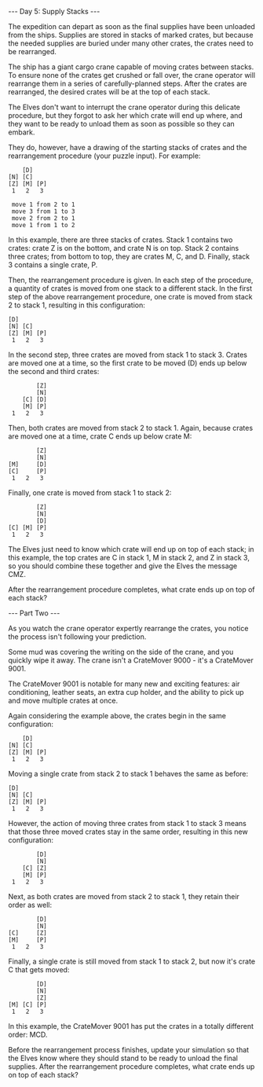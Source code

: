 --- Day 5: Supply Stacks ---

The expedition can depart as soon as the final supplies have been unloaded from the ships. Supplies are stored in stacks of marked crates, but because the needed supplies are buried under many other crates, the crates need to be rearranged.

The ship has a giant cargo crane capable of moving crates between stacks. To ensure none of the crates get crushed or fall over, the crane operator will rearrange them in a series of carefully-planned steps. After the crates are rearranged, the desired crates will be at the top of each stack.

The Elves don't want to interrupt the crane operator during this delicate procedure, but they forgot to ask her which crate will end up where, and they want to be ready to unload them as soon as possible so they can embark.

They do, however, have a drawing of the starting stacks of crates and the rearrangement procedure (your puzzle input). For example:

    	[D]    
	[N] [C]    
	[Z] [M] [P]
	 1   2   3 

	 move 1 from 2 to 1
	 move 3 from 1 to 3
	 move 2 from 2 to 1
	 move 1 from 1 to 2

In this example, there are three stacks of crates. Stack 1 contains two crates: crate Z is on the bottom, and crate N is on top. Stack 2 contains three crates; from bottom to top, they are crates M, C, and D. Finally, stack 3 contains a single crate, P.

Then, the rearrangement procedure is given. In each step of the procedure, a quantity of crates is moved from one stack to a different stack. In the first step of the above rearrangement procedure, one crate is moved from stack 2 to stack 1, resulting in this configuration:

	[D]        
	[N] [C]    
	[Z] [M] [P]
	 1   2   3 
	  
In the second step, three crates are moved from stack 1 to stack 3. Crates are moved one at a time, so the first crate to be moved (D) ends up below the second and third crates:

			[Z]
			[N]
		[C] [D]
		[M] [P]
	 1   2   3

Then, both crates are moved from stack 2 to stack 1. Again, because crates are moved one at a time, crate C ends up below crate M:

			[Z]
			[N]
	[M]     [D]
	[C]     [P]
	 1   2   3
												
Finally, one crate is moved from stack 1 to stack 2:

			[Z]
			[N]
			[D]
	[C] [M] [P]
	 1   2   3

The Elves just need to know which crate will end up on top of each stack; in this example, the top crates are C in stack 1, M in stack 2, and Z in stack 3, so you should combine these together and give the Elves the message CMZ.

After the rearrangement procedure completes, what crate ends up on top of each stack?

--- Part Two ---

As you watch the crane operator expertly rearrange the crates, you notice the process isn't following your prediction.

Some mud was covering the writing on the side of the crane, and you quickly wipe it away. The crane isn't a CrateMover 9000 - it's a CrateMover 9001.

The CrateMover 9001 is notable for many new and exciting features: air conditioning, leather seats, an extra cup holder, and the ability to pick up and move multiple crates at once.

Again considering the example above, the crates begin in the same configuration:

    	[D]    
	[N] [C]    
	[Z] [M] [P]
	 1   2   3 

Moving a single crate from stack 2 to stack 1 behaves the same as before:

	[D]        
	[N] [C]    
	[Z] [M] [P]
 	 1   2   3 

 However, the action of moving three crates from stack 1 to stack 3 means that those three moved crates stay in the same order, resulting in this new configuration:

			[D]
			[N]
		[C] [Z]
		[M] [P]
	 1   2   3

Next, as both crates are moved from stack 2 to stack 1, they retain their order as well:

			[D]
			[N]
	[C]     [Z]
	[M]     [P]
	 1   2   3

Finally, a single crate is still moved from stack 1 to stack 2, but now it's crate C that gets moved:

			[D]
			[N]
			[Z]
	[M] [C] [P]
	 1   2   3

In this example, the CrateMover 9001 has put the crates in a totally different order: MCD.

Before the rearrangement process finishes, update your simulation so that the Elves know where they should stand to be ready to unload the final supplies. After the rearrangement procedure completes, what crate ends up on top of each stack?
